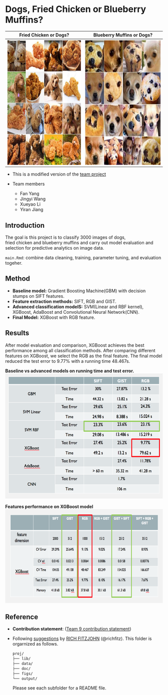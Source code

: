 # Dogs, Fried Chicken or Blueberry Muffins?

Fried Chicken or Dogs?|  Blueberry Muffins or Dogs?  
:-------------------------:|:-------------------------:
<img src="figs/chicken.png" alt="drawing" height = "400px" width="400px"/>  |  <img src="figs/muffin.png" alt="drawing" height = "400px" width="400px"/> 

+ This is a modified version of the [team project](https://github.com/TZstatsADS/Spring2018-Project3-Group9)

+ Team members
	+ Fan Yang
	+ Jingyi Wang
	+ Xueyao Li
	+ Yiran Jiang

## Introduction 
The goal is this project is to classify 3000 images of dogs, fried chicken and blueberry muffins and carry out model evaluation and selection for predictive analytics on image data.

`main.Rmd`: combine data cleaning, training, parameter tuning, and evaluation togeher. 

## Method
+ **Baseline model:** Gradient Boosting Machine(GBM) with decision stumps on SIFT features. 
+ **Feature extraction methods:** SIFT, RGB and GIST. 
+ **Advanced classification modelS:** SVM(Linear and RBF kernel), XGBoost, AdaBoost and Convolutional Neural Network(CNN).
+ **Final Model:** XGBoost with RGB feature.

## Results

After model evaluation and comparison, XGBoost achieves the best performance among all classification methods. After comparing different features on XGBoost, we select the RGB as the final feature. The final model reduced the test error to 9.77% with a running time 48.467s.




**Baseline vs advanced models on running time and test error.**
<img src="figs/model.png" alt="drawing" height = "400px" width="800px"/>

**Features performance on XGBoost model**
<img src="figs/feature.png" alt="drawing" height = "300px"  width="800px"/>



## Reference 
+ **Contribution statement**: ([Team 9 contribution statement](doc/a_note_on_contributions.md)) 
+ Following [suggestions](http://nicercode.github.io/blog/2013-04-05-projects/) by [RICH FITZJOHN](http://nicercode.github.io/about/#Team) (@richfitz). This folder is orgarnized as follows.
	
	```
	proj/
	├── lib/
	├── data/
	├── doc/
	├── figs/
	└── output/
	```
	Please see each subfolder for a README file.
